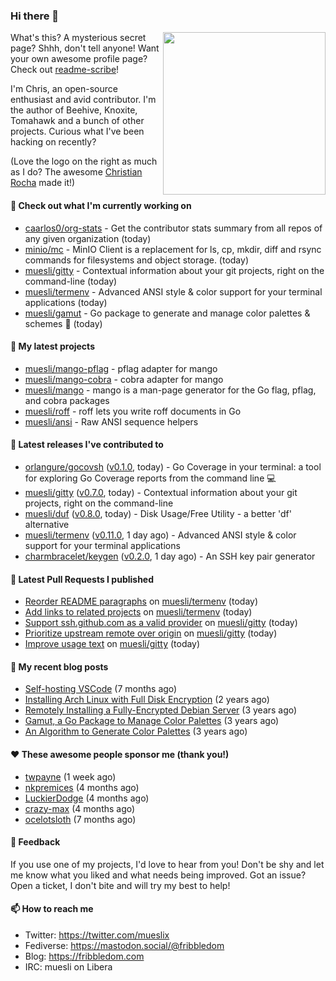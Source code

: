 ### Hi there 👋

<img align="right" src="https://raw.githubusercontent.com/muesli/muesli/master/assets/termenv.png" width="260">

What's this? A mysterious secret page? Shhh, don't tell anyone!
Want your own awesome profile page? Check out [readme-scribe](https://github.com/muesli/readme-scribe)!

I'm Chris, an open-source enthusiast and avid contributor. I'm the author of Beehive, Knoxite, Tomahawk and a bunch
of other projects. Curious what I've been hacking on recently?

(Love the logo on the right as much as I do? The awesome [Christian Rocha](https://github.com/meowgorithm/) made it!)

#### 👷 Check out what I'm currently working on

- [caarlos0/org-stats](https://github.com/caarlos0/org-stats) - Get the contributor stats summary from all repos of any given organization (today)
- [minio/mc](https://github.com/minio/mc) - MinIO Client is a replacement for ls, cp, mkdir, diff and rsync commands for filesystems and object storage. (today)
- [muesli/gitty](https://github.com/muesli/gitty) - Contextual information about your git projects, right on the command-line (today)
- [muesli/termenv](https://github.com/muesli/termenv) - Advanced ANSI style &amp; color support for your terminal applications (today)
- [muesli/gamut](https://github.com/muesli/gamut) - Go package to generate and manage color palettes &amp; schemes 🎨 (today)

#### 🌱 My latest projects

- [muesli/mango-pflag](https://github.com/muesli/mango-pflag) - pflag adapter for mango
- [muesli/mango-cobra](https://github.com/muesli/mango-cobra) - cobra adapter for mango
- [muesli/mango](https://github.com/muesli/mango) - mango is a man-page generator for the Go flag, pflag, and cobra packages
- [muesli/roff](https://github.com/muesli/roff) - roff lets you write roff documents in Go
- [muesli/ansi](https://github.com/muesli/ansi) - Raw ANSI sequence helpers

#### 🔭 Latest releases I've contributed to

- [orlangure/gocovsh](https://github.com/orlangure/gocovsh) ([v0.1.0](https://github.com/orlangure/gocovsh/releases/tag/v0.1.0), today) - Go Coverage in your terminal: a tool for exploring Go Coverage reports from the command line 💻
- [muesli/gitty](https://github.com/muesli/gitty) ([v0.7.0](https://github.com/muesli/gitty/releases/tag/v0.7.0), today) - Contextual information about your git projects, right on the command-line
- [muesli/duf](https://github.com/muesli/duf) ([v0.8.0](https://github.com/muesli/duf/releases/tag/v0.8.0), today) - Disk Usage/Free Utility - a better &#39;df&#39; alternative
- [muesli/termenv](https://github.com/muesli/termenv) ([v0.11.0](https://github.com/muesli/termenv/releases/tag/v0.11.0), 1 day ago) - Advanced ANSI style &amp; color support for your terminal applications
- [charmbracelet/keygen](https://github.com/charmbracelet/keygen) ([v0.2.0](https://github.com/charmbracelet/keygen/releases/tag/v0.2.0), 1 day ago) - An SSH key pair generator

#### 🔨 Latest Pull Requests I published

- [Reorder README paragraphs](https://github.com/muesli/termenv/pull/64) on [muesli/termenv](https://github.com/muesli/termenv) (today)
- [Add links to related projects](https://github.com/muesli/termenv/pull/63) on [muesli/termenv](https://github.com/muesli/termenv) (today)
- [Support ssh.github.com as a valid provider](https://github.com/muesli/gitty/pull/46) on [muesli/gitty](https://github.com/muesli/gitty) (today)
- [Prioritize upstream remote over origin](https://github.com/muesli/gitty/pull/45) on [muesli/gitty](https://github.com/muesli/gitty) (today)
- [Improve usage text](https://github.com/muesli/gitty/pull/44) on [muesli/gitty](https://github.com/muesli/gitty) (today)

#### 📜 My recent blog posts

- [Self-hosting VSCode](https://fribbledom.com/posts/selfhosting-vscode/) (7 months ago)
- [Installing Arch Linux with Full Disk Encryption](https://fribbledom.com/posts/encrypted-arch-install/) (2 years ago)
- [Remotely Installing a Fully-Encrypted Debian Server](https://fribbledom.com/posts/encrypted-remote-debian-install/) (3 years ago)
- [Gamut, a Go Package to Manage Color Palettes](https://fribbledom.com/posts/gamut-package-to-handle-color-palettes/) (3 years ago)
- [An Algorithm to Generate Color Palettes](https://fribbledom.com/posts/an-algorithm-to-generate-color-palettes/) (3 years ago)

#### ❤️ These awesome people sponsor me (thank you!)

- [twpayne](https://github.com/twpayne) (1 week ago)
- [nkpremices](https://github.com/nkpremices) (4 months ago)
- [LuckierDodge](https://github.com/LuckierDodge) (4 months ago)
- [crazy-max](https://github.com/crazy-max) (4 months ago)
- [ocelotsloth](https://github.com/ocelotsloth) (7 months ago)

#### 💬 Feedback

If you use one of my projects, I'd love to hear from you! Don't be shy and let me know what you liked
and what needs being improved. Got an issue? Open a ticket, I don't bite and will try my best to help!

#### 📫 How to reach me

- Twitter: https://twitter.com/mueslix
- Fediverse: https://mastodon.social/@fribbledom
- Blog: https://fribbledom.com
- IRC: muesli on Libera
